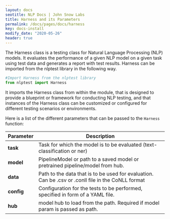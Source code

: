 ```yaml
---
layout: docs
seotitle: NLP Docs | John Snow Labs
title: Harness and its Parameters
permalink: /docs/pages/docs/harness
key: docs-install
modify_date: "2020-05-26"
header: true
---
```


<div class="main-docs" markdown="1"><div class="h3-box" markdown="1">

The Harness class is a testing class for Natural Language Processing (NLP) models. It evaluates the performance of a given NLP model on a given task using test data and generates a report with test results. Harness can be imported from the nlptest library in the following way.

```python
#Import Harness from the nlptest library
from nlptest import Harness

```

It imports the Harness class from within the module, that is designed to provide a blueprint or framework for conducting NLP testing, and that instances of the Harness class can be customized or configured for different testing scenarios or environments.

Here is a list of the different parameters that can be passed to the `Harness` function:

| Parameter  | Description |  
| - | - | 
|**task**      |Task for which the model is to be evaluated (text-classification or ner)|
|**model** |PipelineModel or path to a saved model or pretrained pipeline/model from hub.
|**data**     |Path to the data that is to be used for evaluation. Can be .csv or .conll file in the CoNLL format 
|**config**      |Configuration for the tests to be performed, specified in form of a YAML file.
|**hub**      |model hub to load from the path. Required if model param is passed as path.|



</div></div>